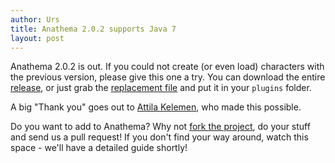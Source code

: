 ```yaml
---
author: Urs
title: Anathema 2.0.2 supports Java 7
layout: post
---
```


Anathema 2.0.2 is out.
If you could not create (or even load) characters with the previous version, please give this one a try.
You can download the entire [release](/downloads.html), or just grab the [replacement file](http://sourceforge.net/projects/anathema/files/Anathema%202.0.2%20Calibration/core.jar/download) and put it in your ``plugins`` folder.

A big "Thank you" goes out to [Attila Kelemen](http://github.com/kelemen), who made this possible.

Do you want to add to Anathema? Why not [fork the project](http://github.com/anathema/anathema), do your stuff and send us a pull request!
If you don't find your way around, watch this space - we'll have a detailed guide shortly!
